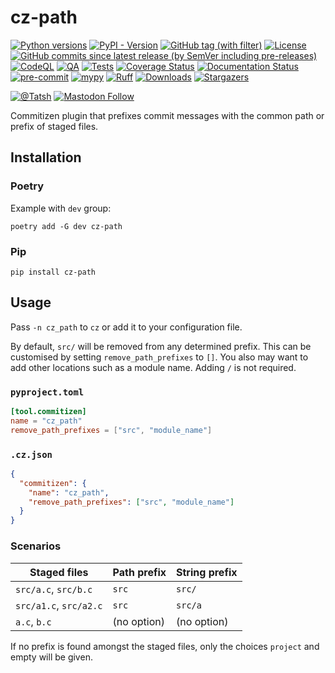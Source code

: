 # cz-path

[![Python versions](https://img.shields.io/pypi/pyversions/cz-path.svg?color=blue&logo=python&logoColor=white)](https://www.python.org/)
[![PyPI - Version](https://img.shields.io/pypi/v/cz-path)](https://pypi.org/project/cz-path/)
[![GitHub tag (with filter)](https://img.shields.io/github/v/tag/Tatsh/cz-path)](https://github.com/Tatsh/cz-path/tags)
[![License](https://img.shields.io/github/license/Tatsh/cz-path)](https://github.com/Tatsh/cz-path/blob/master/LICENSE.txt)
[![GitHub commits since latest release (by SemVer including pre-releases)](https://img.shields.io/github/commits-since/Tatsh/cz-path/v0.0.0/master)](https://github.com/Tatsh/cz-path/compare/v0.0.0...master)
[![CodeQL](https://github.com/Tatsh/cz-path/actions/workflows/codeql.yml/badge.svg)](https://github.com/Tatsh/cz-path/actions/workflows/codeql.yml)
[![QA](https://github.com/Tatsh/cz-path/actions/workflows/qa.yml/badge.svg)](https://github.com/Tatsh/cz-path/actions/workflows/qa.yml)
[![Tests](https://github.com/Tatsh/cz-path/actions/workflows/tests.yml/badge.svg)](https://github.com/Tatsh/cz-path/actions/workflows/tests.yml)
[![Coverage Status](https://coveralls.io/repos/github/Tatsh/cz-path/badge.svg?branch=master)](https://coveralls.io/github/Tatsh/cz-path?branch=master)
[![Documentation Status](https://readthedocs.org/projects/cz-path/badge/?version=latest)](https://cz-path.readthedocs.org/?badge=latest)
[![pre-commit](https://img.shields.io/badge/pre--commit-enabled-brightgreen?logo=pre-commit&logoColor=white)](https://github.com/pre-commit/pre-commit)
[![mypy](https://www.mypy-lang.org/static/mypy_badge.svg)](http://mypy-lang.org/)
[![Ruff](https://img.shields.io/endpoint?url=https://raw.githubusercontent.com/astral-sh/ruff/main/assets/badge/v2.json)](https://github.com/astral-sh/ruff)
[![Downloads](https://static.pepy.tech/badge/cz-path/month)](https://pepy.tech/project/cz-path)
[![Stargazers](https://img.shields.io/github/stars/Tatsh/cz-path?logo=github&style=flat)](https://github.com/Tatsh/cz-path/stargazers)

[![@Tatsh](https://img.shields.io/badge/dynamic/json?url=https%3A%2F%2Fpublic.api.bsky.app%2Fxrpc%2Fapp.bsky.actor.getProfile%2F%3Factor%3Ddid%3Aplc%3Auq42idtvuccnmtl57nsucz72%26query%3D%24.followersCount%26style%3Dsocial%26logo%3Dbluesky%26label%3DFollow%2520%40Tatsh&query=%24.followersCount&style=social&logo=bluesky&label=Follow%20%40Tatsh)](https://bsky.app/profile/Tatsh.bsky.social)
[![Mastodon Follow](https://img.shields.io/mastodon/follow/109370961877277568?domain=hostux.social&style=social)](https://hostux.social/@Tatsh)

Commitizen plugin that prefixes commit messages with the common path or prefix of staged files.

## Installation

### Poetry

Example with `dev` group:

```shell
poetry add -G dev cz-path
```

### Pip

```shell
pip install cz-path
```

## Usage

Pass `-n cz_path` to `cz` or add it to your configuration file.

By default, `src/` will be removed from any determined prefix. This can be customised by setting
`remove_path_prefixes` to `[]`. You also may want to add other locations such as a module name.
Adding `/` is not required.

### `pyproject.toml`

```toml
[tool.commitizen]
name = "cz_path"
remove_path_prefixes = ["src", "module_name"]
```

### `.cz.json`

```json
{
  "commitizen": {
    "name": "cz_path",
    "remove_path_prefixes": ["src", "module_name"]
  }
}
```

### Scenarios

| Staged files           | Path prefix | String prefix |
| ---------------------- | ----------- | ------------- |
| `src/a.c`, `src/b.c`   | `src`       | `src/`        |
| `src/a1.c`, `src/a2.c` | `src`       | `src/a`       |
| `a.c`, `b.c`           | (no option) | (no option)   |

If no prefix is found amongst the staged files, only the choices `project` and empty will be given.
